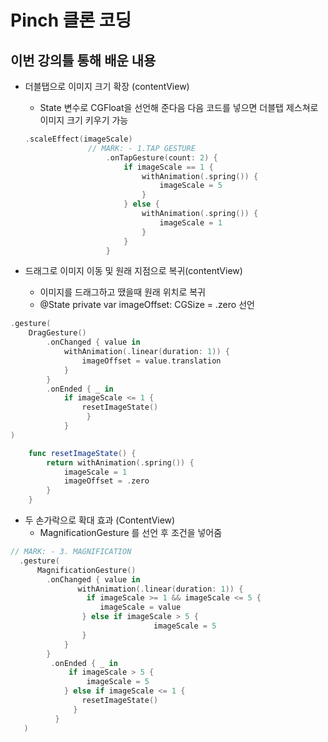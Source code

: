 # Pinch 클론 코딩

## 이번 강의틀 통해 배운 내용

- 더블탭으로 이미지 크기 확장 (contentView)
  - State 변수로 CGFloat을 선언해 준다음 다음 코드를 넣으면 더블탭 제스쳐로 이미지 크기 키우기 가능

  ```swift
  .scaleEffect(imageScale)
                // MARK: - 1.TAP GESTURE
                    .onTapGesture(count: 2) {
                        if imageScale == 1 {
                            withAnimation(.spring()) {
                                imageScale = 5
                            }
                        } else {
                            withAnimation(.spring()) {
                                imageScale = 1
                            }
                        }
                    }
  ```

- 드래그로 이미지 이동 및 원래 지점으로 복귀(contentView)
  - 이미지를 드래그하고 땠을때 원래 위치로 복귀
  - @State private var imageOffset: CGSize = .zero
 선언

```swift
.gesture(
    DragGesture()
        .onChanged { value in
            withAnimation(.linear(duration: 1)) {
                imageOffset = value.translation
            }
        }
        .onEnded { _ in
            if imageScale <= 1 {
                resetImageState()                       
                 }
            }
)

    func resetImageState() {
        return withAnimation(.spring()) {
            imageScale = 1
            imageOffset = .zero
        }
    }
```

- 두 손가락으로 확대 효과 (ContentView)
  - MagnificationGesture 를 선언 후 조건을 넣어줌
```swift
// MARK: - 3. MAGNIFICATION
  .gesture(
      MagnificationGesture()
        .onChanged { value in
               withAnimation(.linear(duration: 1)) {
                 if imageScale >= 1 && imageScale <= 5 {
                    imageScale = value
                } else if imageScale > 5 {
                                imageScale = 5
                }
            }
        }
         .onEnded { _ in
             if imageScale > 5 {
                 imageScale = 5
            } else if imageScale <= 1 {
                resetImageState()
              }
          }
   )
```